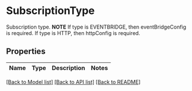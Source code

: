 # SubscriptionType

Subscription type. **NOTE** If type is EVENTBRIDGE, then eventBridgeConfig is required. If type is HTTP, then httpConfig is required.

## Properties

Name | Type | Description | Notes
------------ | ------------- | ------------- | -------------

[[Back to Model list]](../README.md#documentation-for-models) [[Back to API list]](../README.md#documentation-for-api-endpoints) [[Back to README]](../README.md)


